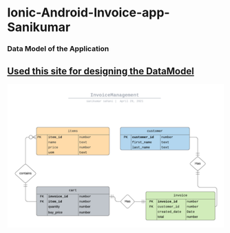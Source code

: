 # Ionic-Android-Invoice-app-Sanikumar

### Data Model of the Application

## [Used this site for designing the DataModel](https://lucid.app/users/login)

![DataModel](DataModel.png)
